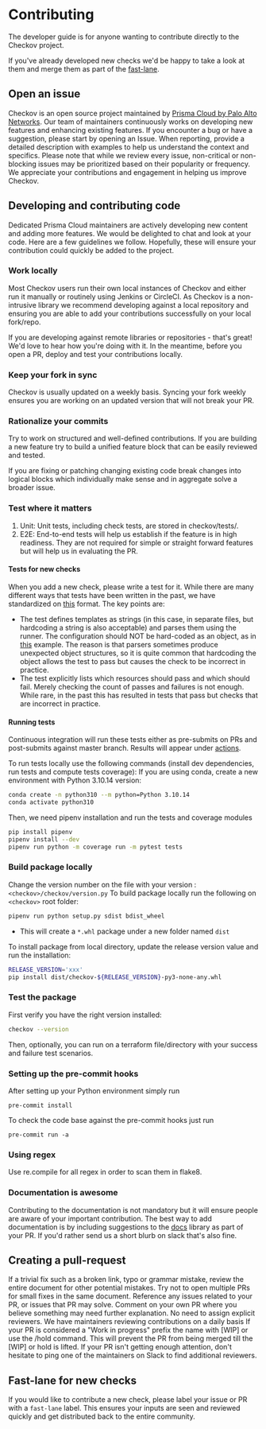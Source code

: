 # Contributing

The developer guide is for anyone wanting to contribute directly to the Checkov project. 

If you've already developed new checks we'd be happy to take a look at them and merge them as part of the [fast-lane](https://github.com/bridgecrewio/checkov/issues?q=is%3Aopen+is%3Aissue+label%3Afast-lane).  



## Open an issue

Checkov is an open source project maintained by 
[Prisma Cloud by Palo Alto Networks](https://www.prismacloud.io/?utm_source=github&utm_medium=organic_oss&utm_campaign=checkov). 
Our team of maintainers continuously works on developing new features and enhancing existing features. If you encounter 
a bug or have a suggestion, please start by opening an Issue. When reporting, provide a detailed description with examples 
to help us understand the context and specifics. Please note that while we review every issue, non-critical or 
non-blocking issues may be prioritized based on their popularity or frequency. We appreciate your contributions and 
engagement in helping us improve Checkov.

## Developing and contributing code

Dedicated Prisma Cloud maintainers are actively developing new content and adding more features. We would be delighted to 
chat and look at your code. Here are a few guidelines we follow. Hopefully, these will ensure your contribution could 
quickly be added to the project. 

### Work locally

Most Checkov users run their own local instances of Checkov and either run it manually or routinely using Jenkins or 
CircleCI. As Checkov is a non-intrusive library we recommend developing against a local repository and ensuring you are 
able to add your contributions successfully on your local fork/repo. 

If you are developing against remote libraries or repositories - that's great! We'd love to hear how you're doing with it.
In the meantime, before you open a PR, deploy and test your contributions locally.

### Keep your fork in sync

Checkov is usually updated on a weekly basis. Syncing your fork weekly ensures you are working on an updated version that will not break your PR.  

### Rationalize your commits

Try to work on structured and well-defined contributions. If you are building a new feature try to build a unified 
feature block that can be easily reviewed and tested.

If you are fixing or patching changing existing code break changes into logical blocks which individually make sense 
and in aggregate solve a broader issue. 

### Test where it matters

1. Unit: Unit tests, including check tests, are stored in checkov/tests/. 
2. E2E: End-to-end tests will help us establish if the feature is in high readiness. They are not required for simple 
or straight forward features but will help us in evaluating the PR.

#### Tests for new checks

When you add a new check, please write a test for it. While there are many different ways that tests have been written in the past, we have standardized on [this](https://github.com/bridgecrewio/checkov/blob/main/tests/terraform/checks/resource/aws/test_IAMAdminPolicyDocument.py) format. The key points are:

* The test defines templates as strings (in this case, in separate files, but hardcoding a string is also acceptable) and parses them using the runner. The configuration should NOT be hard-coded as an object, as in [this](https://github.com/bridgecrewio/checkov/blob/main/tests/terraform/checks/resource/aws/test_ALBListenerHTTPS.py) example. The reason is that parsers sometimes produce unexpected object structures, so it is quite common that hardcoding the object allows the test to pass but causes the check to be incorrect in practice.
* The test explicitly lists which resources should pass and which should fail. Merely checking the count of passes and failures is not enough. While rare, in the past this has resulted in tests that pass but checks that are incorrect in practice.

#### Running tests

Continuous integration will run these tests either as pre-submits on PRs and post-submits against master branch. 
Results will appear under [actions](https://github.com/bridgecrewio/checkov/actions).

To run tests locally use the following commands (install dev dependencies, run tests and compute tests coverage):
If you are using conda, create a new environment with Python 3.10.14 version:
```sh
conda create -n python310 --m python=Python 3.10.14
conda activate python310
```
Then, we need pipenv installation and run the tests and coverage modules 
```sh
pip install pipenv
pipenv install --dev
pipenv run python -m coverage run -m pytest tests
```

### Build package locally
Change the version number on the file with your version : `<checkov>/checkov/version.py`
To build package locally run the following on `<checkov>` root folder:

```sh
pipenv run python setup.py sdist bdist_wheel
```
- This will create a `*.whl` package under a new folder named `dist`

To install package from local directory, update the release version value and run the installation:
```sh
RELEASE_VERSION='xxx'
pip install dist/checkov-${RELEASE_VERSION}-py3-none-any.whl
```

### Test the package
First verify you have the right version installed:
```sh
checkov --version
```
Then, optionally, you can run on a terraform file/directory with your success and failure test scenarios.

### Setting up the pre-commit hooks

After setting up your Python environment simply run 
```shell
pre-commit install
```

To check the code base against the pre-commit hooks just run
```shell
pre-commit run -a
```

### Using regex

Use re.compile for all regex in order to scan them in flake8.

### Documentation is awesome

Contributing to the documentation is not mandatory but it will ensure people are aware of your important contribution. 
The best way to add documentation is by including suggestions to the [docs](https://github.com/bridgecrewio/checkov/tree/main/docs) 
library as part of your PR. If you'd rather send us a short blurb on slack that's also fine.

## Creating a pull-request

If a trivial fix such as a broken link, typo or grammar mistake, review the entire document for other potential mistakes. 
Try not to open multiple PRs for small fixes in the same document.
Reference any issues related to your PR, or issues that PR may solve.
Comment on your own PR where you believe something may need further explanation.
No need to assign explicit reviewers. We have maintainers reviewing contributions on a daily basis
If your PR is considered a "Work in progress" prefix the name with [WIP] or use the /hold command. This will prevent 
the PR from being merged till the [WIP] or hold is lifted.
If your PR isn't getting enough attention, don't hesitate to ping one of the maintainers on Slack to find additional reviewers.

## Fast-lane for new checks

If you would like to contribute a new check, please label your issue or PR with a `fast-lane` label. This ensures your 
inputs are seen and reviewed quickly and get distributed back to the entire community.
